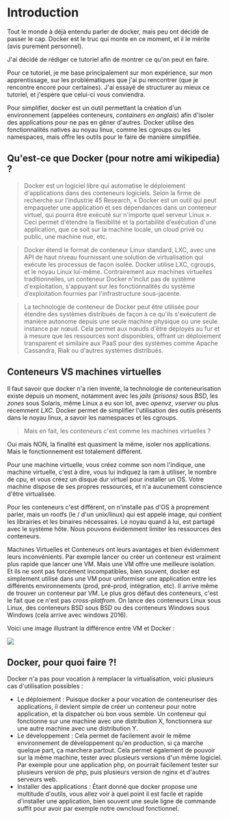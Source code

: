 # Introduction

Tout le monde à déjà entendu parler de docker, mais peu ont décidé de passer le cap.
Docker est le truc qui monte en ce moment, et il le mérite (avis purement personnel).

J'ai décidé de rédiger ce tutoriel afin de montrer ce qu'on peut en faire.

Pour ce tutoriel, je me base principalement sur mon expérience, sur mon apprentissage, sur les problématiques que j'ai pu rencontrer (que je rencontre encore pour certaines). J'ai essayé de structurer au mieux ce tutoriel, et j'espère que celui-ci vous conviendra.

Pour simplifier, docker est un outil permettant la création d'un environnement (appelées conteneurs, *containers en anglais*) afin d'isoler des applications pour ne pas en gêner d'autres.
Docker utilise des fonctionnalités natives au noyau linux, comme les cgroups ou les namespaces, mais offre les outils pour le faire de manière simplifiée.

## Qu'est-ce que Docker (pour notre ami wikipedia) ?

> Docker est un logiciel libre qui automatise le déploiement d'applications dans des conteneurs logiciels. Selon la firme de recherche sur l'industrie 45 Research, « Docker est un outil qui peut empaqueter une application et ses dépendances dans un conteneur virtuel, qui pourra être exécuté sur n'importe quel serveur Linux ». Ceci permet d'étendre la flexibilité et la portabilité d’exécution d'une application, que ce soit sur la machine locale, un cloud privé ou public, une machine nue, etc.

> Docker étend le format de conteneur Linux standard, LXC, avec une API de haut niveau fournissant une solution de virtualisation qui exécute les processus de façon isolée. Docker utilise LXC, cgroups, et le noyau Linux lui-même. Contrairement aux machines virtuelles traditionnelles, un conteneur Docker n'inclut pas de système d'exploitation, s'appuyant sur les fonctionnalités du système d’exploitation fournies par l'infrastructure sous-jacente.

> La technologie de conteneur de Docker peut être utilisée pour étendre des systèmes distribués de façon à ce qu'ils s'exécutent de manière autonome depuis une seule machine physique ou une seule instance par nœud. Cela permet aux nœuds d'être déployés au fur et à mesure que les ressources sont disponibles, offrant un déploiement transparent et similaire aux PaaS pour des systèmes comme Apache Cassandra, Riak ou d'autres systèmes distribués.

## Conteneurs VS machines virtuelles

Il faut savoir que docker n'a rien inventé, la technologie de conteneurisation existe depuis un moment, notamment avec les *jails (prisons)* sous BSD, les *zones* sous Solaris, même Linux a eu son lot, avec *openvz*, *vserver* ou plus récemment *LXC*.
Docker permet de simplifier l'utilisation des outils présents dans le noyau linux, a savoir les namespaces et les cgroups.

> Mais en fait, les conteneurs c'est comme les machines virtuelles ?

Oui mais NON, la finalité est quasiment la même, isoler nos applications. Mais le fonctionnement est totalement différent.

Pour une machine virtuelle, vous créez comme son nom l'indique, une machine virtuelle, c'est à dire, vous lui indiquez la ram à utiliser, le nombre de cpu, et vous créez un disque dur virtuel pour installer un OS. Votre machine dispose de ses propres ressources, et n'a aucunement conscience d'être virtualisée.

Pour les conteneurs c'est différent, on n'installe pas d'OS à proprement parler, mais un rootfs (le / d'un unix/linux) qui est appelé image, qui contient les librairies et les binaires nécessaires. Le noyau quand à lui, est partagé avec le système hôte. Nous pouvons évidemment limiter les ressources des conteneurs.

Machines Virtuelles et Conteneurs ont leurs avantages et bien évidemment leurs inconvénients. Par exemple lancer ou créer un conteneur est vraiment plus rapide que lancer une VM. Mais une VM offre une meilleure isolation. Et ils ne sont pas forcément incompatibles, bien souvent, docker est simplement utilisé dans une VM pour uniformiser une application entre les différents environnements (prod, pré-prod, intégration, etc). Il arrive même de trouver un conteneur par VM.
Le plus gros défaut des conteneurs, c'est le fait que ce n'est pas *cross-platfrom*. On lance des conteneurs Linux sous Linux, des conteneurs BSD sous BSD ou des conteneurs Windows sous Windows (cela arrive avec windows 2016).

Voici une image illustrant la différence entre VM et Docker :

![](https://images.mondedie.fr/s9ZCIrQ4/ErDsRisu.png)


## Docker, pour quoi faire ?!

Docker n'a pas pour vocation à remplacer la virtualisation, voici plusieurs cas d'utilisation possibles :

* Le déploiement :
Puisque docker a pour vocation de conteneuriser des applications, il devient simple de créer un conteneur pour notre application, et la dispatcher où bon vous semble. Un conteneur qui fonctionne sur une machine avec une distribution X, fonctionnera sur une autre machine avec une distribution Y.
* Le développement :
Cela permet de facilement avoir le même environnement de développement qu'en production, si ça marche quelque part, ça marchera partout. Cela permet également de pouvoir sur la même machine, tester avec plusieurs versions d'un même logiciel. Par exemple pour une application php, on pourrait facilement tester sur plusieurs version de php, puis plusieurs version de nginx et d'autres serveurs web.
* Installer des applications :
Étant donné que docker propose une multitude d'outils, vous allez voir à quel point il est facile et rapide d'installer une application, bien souvent une seule ligne de commande suffit pour avoir par exemple notre owncloud fonctionnel.
